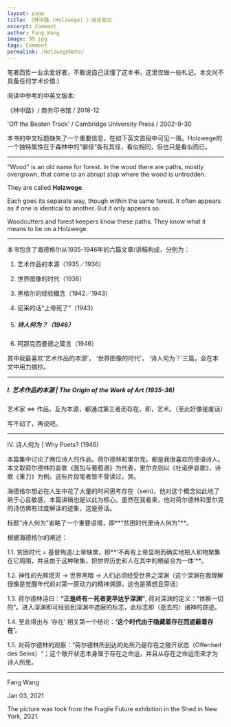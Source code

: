 ```yaml
---
layout: page
title: 《林中路 (Holzwege) 》阅读笔记
excerpt: Comment
author: Fang Wang
image: 99.jpg
tags: Comment
permalink: /HolzwegeNote/     
---
```




笔者西哲一业余爱好者，不敢说自己读懂了这本书，这里仅做一些札记。本文尚不具备任何学术价值:) 

阅读中参考的中英文版本:    

《林中路》/ 商务印书馆 / 2018-12     

'Off the Beaten Track' / Cambridge University Press / 2002-9-30    



本书的中文标题缺失了一个重要信息，在如下英文首段中可见一斑。Holzwege的一个独特属性在于森林中的”僻径“各有其径，看似相同，但也只是看似而已。

****

"Wood" is an old name for forest. In the wood there are paths, mostly overgrown, that come to an abrupt stop where the wood is untrodden.

They are called **Holzwege**.

Each goes its separate way, though within the same forest. It often appears as if one is identical to another. But it only appears so.      

Woodcutters and forest keepers know these paths. They know what it means to be on a Holzwege.

****

本书包含了海德格尔从1935-1946年的六篇文章/讲稿构成，分别为：

1.  艺术作品的本源（1935／1936）

2. 世界图像的时代（1938）

3. 黑格尔的经验概念（1942／1943）

4. 尼采的话“上帝死了”（1943）

5. ##### 诗人何为？（1946）

6. 阿那克西曼德之箴言（1946）

其中我最喜欢‘艺术作品的本源’， ‘世界图像的时代’， ‘诗人何为？’三篇，会在本文中用力摘抄。

****

##### I. 艺术作品的本源 | The Origin of the Work of Art (1935-36)

艺术家 <=> 作品，互为本源，都通过第三者而存在，即，艺术。（至此好像是废话）

写不动了，再说吧。

****

IV. 诗人何为 | Why Poets? (1946)

本篇集中讨论了两位诗人的作品，荷尔德林和里尔克。都是我很喜欢的德语诗人。本文取荷尔德林的哀歌《面包与葡萄酒》为代表，里尔克则以《杜诺伊哀歌》，诗歌《重力》为例。这些片段笔者皆不曾读过，哭。

海德格尔想必在人生中花了大量的时间思考存在（sein)，他对这个概念如此地了熟于心且敏感，本篇讲稿也是以此为核心。虽然在我看来，他对荷尔德林和里尔克的诗仿佛有过度解读的迹象，这是旁话。

标题“诗人何为”省略了一个重要语境，即**“贫困时代里诗人何为”**。

根据海德格尔的阐述：

1.1. 贫困时代 = 基督殉道/上帝缺席，即**‘不再有上帝显明而确实地把人和物聚集在它周围，并且由于这种聚集，把世界历史和人在其中的栖留合为一体’**。

1.2. 神性的光辉熄灭 -> 世界黑暗 -> 人们必须经受世界之深渊（这个深渊在我理解很像是觉醒年代前对第一原动力的精神溯源，这也是猜想且旁话）

1.3. 荷尔德林诗曰：**“正是终有一死者更早达乎深渊”**, 荷对深渊的定义：”体察一切的“。进入深渊即可经验到深渊中遮蔽的标志，此标志即（逝去的）诸神的踪迹。

1.4. 至此得出与 ‘存在’ 相关第一个结论：**‘这个时代由于隐藏着存在而遮蔽着存在’**。

1.5. 对荷尔德林的观察：”荷尔德林所到达的处所乃是存在之敞开状态（Offenheit des Seins）“；这个敞开状态本身属于存在之命运，并且从存在之命运而来才为诗人所思。















****

Fang Wang

Jan 03, 2021

The picture was took from the Fragile Future exhibition in the Shed in New York, 2021. 